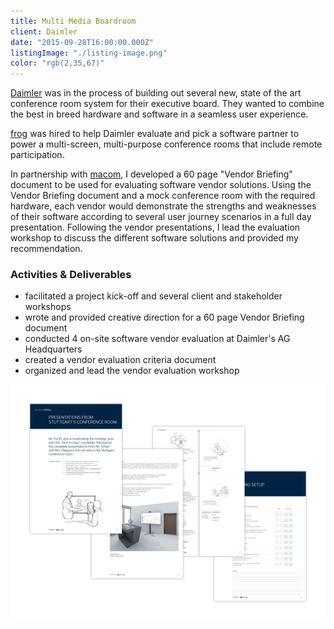 ```yaml
---
title: Multi Media Boardroom
client: Daimler
date: "2015-09-28T16:00:00.000Z"
listingImage: "./listing-image.png"
color: "rgb(2,35,67)"
---
```


[Daimler](https://www.daimler.com/en/) was in the process of building out several new, state of the art conference room system for their executive board. They wanted to combine the best in breed hardware and software in a seamless user experience.

[frog](https://www.frogdesign.com/) was hired to help Daimler evaluate and pick a software partner to power a multi-screen, multi-purpose conference rooms that include remote participation.

In partnership with [macom](https://www.macom.de/en/), I developed a 60 page "Vendor Briefing" document to be used for evaluating software vendor solutions. Using the Vendor Briefing document and a mock conference room with the required hardware, each vendor would demonstrate the strengths and weaknesses of their software according to several user journey scenarios in a full day presentation. Following the vendor presentations, I lead the evaluation workshop to discuss the different software solutions and provided my recommendation.

### Activities & Deliverables

* facilitated a project kick-off and several client and stakeholder workshops
* wrote and provided creative direction for a 60 page Vendor Briefing document
* conducted 4 on-site software vendor evaluation at Daimler's AG Headquarters
* created a vendor evaluation criteria document
* organized and lead the vendor evaluation workshop

![Daimler Vendor Briefing](./Daimler-Page-01.png)
